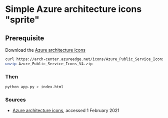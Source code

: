 # Simple Azure architecture icons "sprite"

## Prerequisite

Download the [Azure architecture icons](https://docs.microsoft.com/en-us/azure/architecture/icons/)
```sh
curl https://arch-center.azureedge.net/icons/Azure_Public_Service_Icons_V4.zip  --output Azure_Public_Service_Icons_V4.zip
unzip Azure_Public_Service_Icons_V4.zip
```

### Then
```sh
python app.py > index.html
```

### Sources

* [Azure architecture icons](https://docs.microsoft.com/en-us/azure/architecture/icons/), accessed 1 February 2021
